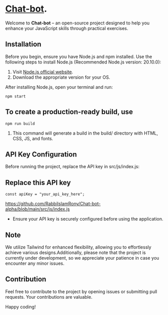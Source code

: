 # [Chat-bot](https://chatgpt-bot-pearl.vercel.app/).

Welcome to **Chat-bot** – an open-source project designed to help you enhance your JavaScript skills through practical exercises.

## Installation

Before you begin, ensure you have Node.js and npm installed. Use the following steps to install Node.js (Recommended Node.js version: 20.10.0):

1. Visit [Node.js official website](https://nodejs.org/en/).
2. Download the appropriate version for your OS.

After installing Node.js, open your terminal and run:

```
npm start
```

## To create a production-ready build, use

```
npm run build
```

1. This command will generate a build in the build/ directory with HTML, CSS, JS, and fonts.

## API Key Configuration

Before running the project, replace the API key in src/js/index.js:

## Replace this API key

```
const apiKey = "your_api_key_here";
```
<https://github.com/RabbiIslamRony/Chat-bot-alpha/blob/main/src/js/index.js>

* Ensure your API key is securely configured before using the application.

## Note

We utilize Tailwind for enhanced flexibility, allowing you to effortlessly achieve various designs.Additionally, please note that the project is currently under development, so we appreciate your patience in case you encounter any minor issues.

## Contribution

Feel free to contribute to the project by opening issues or submitting pull requests. Your contributions are valuable.

Happy coding!
